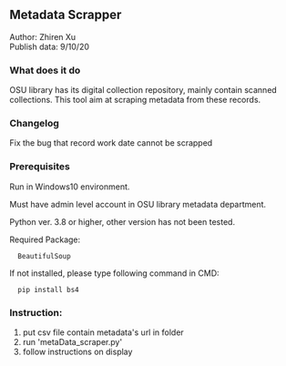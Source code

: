 ## Metadata Scrapper
Author: Zhiren Xu  
Publish data: 9/10/20

### What does it do
   OSU library has its digital collection repository, mainly contain scanned collections. This tool aim at scraping metadata from these records.
   
### Changelog
   Fix the bug that record work date cannot be scrapped
   
### Prerequisites
   Run in Windows10 environment. 
   
   Must have admin level account in OSU library metadata department. 
   
   Python ver. 3.8 or higher, other version has not been tested. 
   
   Required Package: 
      
      BeautifulSoup 
      
   If not installed, please type following command in CMD: 
      
      pip install bs4  
      
### Instruction:  
   1. put csv file contain metadata's url in folder  
   2. run 'metaData_scraper.py'  
   3. follow instructions on display  
